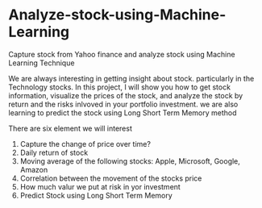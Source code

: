 # Analyze-stock-using-Machine-Learning
Capture stock from Yahoo finance and analyze stock using Machine Learning Technique

We are always interesting in getting insight about stock. particularly in the Technology stocks. In this project, I will show you how to get stock information, visualize the prices of the stock, and analyze the stock by return and the risks inlvoved in your portfolio investment. 
we are also learning to predict the stock using Long Short Term Memory method

There are six element we will interest
1. Capture the change of price over time?
2. Daily return of stock 
3. Moving average of the following stocks: Apple, Microsoft, Google, Amazon
4. Correlation between the movement of the stocks price 
5. How much valur we put at risk in yor investment 
6. Predict Stock using Long Short Term Memory

